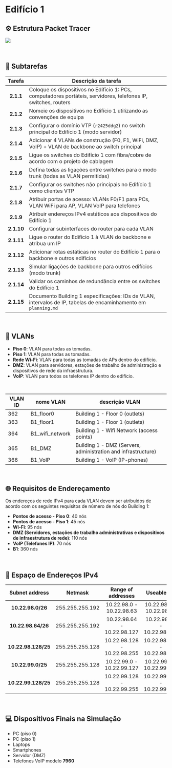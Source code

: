 # Edifício 1

## ⚙️ Estrutura Packet Tracer

![](Edifício-1.png)

<br>

## 🧩 Subtarefas

| **Tarefa** | **Descrição da tarefa**                                                                                         |
|:----------:|-----------------------------------------------------------------------------------------------------------------|
| **2.1.1**  | Coloque os dispositivos no Edifício 1: PCs, computadores portáteis, servidores, telefones IP, switches, routers |
| **2.1.2**  | Nomeie os dispositivos no Edifício 1 utilizando as convenções de equipa                                         |
| **2.1.3**  | Configurar o domínio VTP (`r2425ddg2`) no switch principal do Edifício 1 (modo servidor)                        |
| **2.1.4**  | Adicionar 4 VLANs de construção (F0, F1, WiFi, DMZ, VoIP) + VLAN de backbone ao switch principal                |
| **2.1.5**  | Ligue os switches do Edifício 1 com fibra/cobre de acordo com o projeto de cablagem                             |
| **2.1.6**  | Defina todas as ligações entre switches para o modo trunk (todas as VLAN permitidas)                            |
| **2.1.7**  | Configurar os switches não principais no Edifício 1 como clientes VTP                                           |
| **2.1.8**  | Atribuir portas de acesso: VLANs F0/F1 para PCs, VLAN WiFi para AP, VLAN VoIP para telefones                    |
| **2.1.9**  | Atribuir endereços IPv4 estáticos aos dispositivos do Edifício 1                                                |
| **2.1.10** | Configurar subinterfaces do router para cada VLAN                                                               |
| **2.1.11** | Ligue o router do Edifício 1 à VLAN do backbone e atribua um IP                                                 |
| **2.1.12** | Adicionar rotas estáticas no router do Edifício 1 para o backbone e outros edifícios                            |
| **2.1.13** | Simular ligações de backbone para outros edifícios (modo trunk)                                                 |
| **2.1.14** | Validar os caminhos de redundância entre os switches do Edifício 1                                              |
| **2.1.15** | Documento Building 1 especificações: IDs de VLAN, intervalos de IP, tabelas de encaminhamento em `planning.md`  |

<br>

## 🔌 VLANs

- **Piso 0**: VLAN para todas as tomadas.
- **Piso 1**: VLAN para todas as tomadas.
- **Rede Wi-Fi**: VLAN para todas as tomadas de APs dentro do edifício.
- **DMZ**: VLAN para servidores, estações de trabalho de administração e dispositivos de rede da infraestrutura.
- **VoIP**: VLAN para todos os telefones IP dentro do edifício.

<br>

| VLAN ID | nome VLAN       | descrição VLAN                                                |
|---------|-----------------|---------------------------------------------------------------|
| 362     | B1_floor0       | Building 1 - Floor 0 (outlets)                                |
| 363     | B1_floor1       | Building 1 - Floor 1 (outlets)                                |
| 364     | B1_wifi_network | Building 1 - Wifi Network (access points)                     |
| 365     | B1_DMZ          | Building 1 - DMZ (Servers, administration and infrastructure) |
| 366     | B1_VoIP         | Building 1 - VoIP (IP-phones)                                 |

<br>

## 🌐 Requisitos de Endereçamento

Os endereços de rede IPv4 para cada VLAN devem ser atribuídos de acordo com os seguintes requisitos de número de nós do Building 1:

- **Pontos de acesso - Piso 0**: 40 nós 
- **Pontos de acesso - Piso 1**: 45 nós
- **Wi-Fi**: 95 nós
- **DMZ (Servidores, estações de trabalho administrativas e dispositivos de infraestrutura de rede)**: 110 nós
- **VoIP (Telefones IP)**: 70 nós
- **B1**: 360 nós

<br>

## 🔧 Espaço de Endereços IPv4

|  **Subnet address**  |     Netmask     |      Range of addresses      |         Useable IPs          | Hosts  | VLAN |
|:--------------------:|:---------------:|:----------------------------:|:----------------------------:|:------:|:----:|
|  **10.22.98.0/26**   | 255.255.255.192 |   10.22.98.0 - 10.22.98.63   |   10.22.98.1 - 10.22.98.62   |   62   |  F0  |
|  **10.22.98.64/26**  | 255.255.255.192 |  10.22.98.64 - 10.22.98.127  |  10.22.98.65 - 10.22.98.126  |   62   |  F1  |
| **10.22.98.128/25**  | 255.255.255.128 | 10.22.98.128 - 10.22.98.255  | 10.22.98.129 - 10.22.98.254  |  126   | WIFI |
|  **10.22.99.0/25**   | 255.255.255.128 |  10.22.99.0 - 10.22.99.127   |  10.22.99.1 - 10.22.99.126   |  126   | VoIP |
| **10.22.99.128/25**  | 255.255.255.128 | 10.22.99.128 - 10.22.99.255  | 10.22.99.129 - 10.22.99.254  |  126   | DMZ  |

<br>

## 💻 Dispositivos Finais na Simulação

- PC (piso 0)
- PC (piso 1)
- Laptops
- Smartphones
- Servidor (DMZ)
- Telefones VoIP modelo **7960**